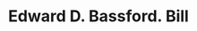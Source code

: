 ---
doi: 10.7916/D8F77QNB
date_other: '1870'
date_other_textual: 1870-1879
form: printed ephemera
genre:
- Invoices
name:
- Edward D. Bassford
object_in_context_url: https://biggert.cul.columbia.edu/items/view/ave_biggert_00983
subject_hierarchical_geographic:
- New York, New York, United States
subject_name:
- Edward D. Bassford
title: Edward D. Bassford. Bill
sort_title: Edward D. Bassford. Bill
call_number: ave_biggert_00983
coordinates:
- 40.71277777777778,-74.00583333333333
pid: ave_biggert_00983
identifiers: ave_biggert_00983
permalink: /biggert/ave_biggert_00983/
layout: iiif-image-page
---